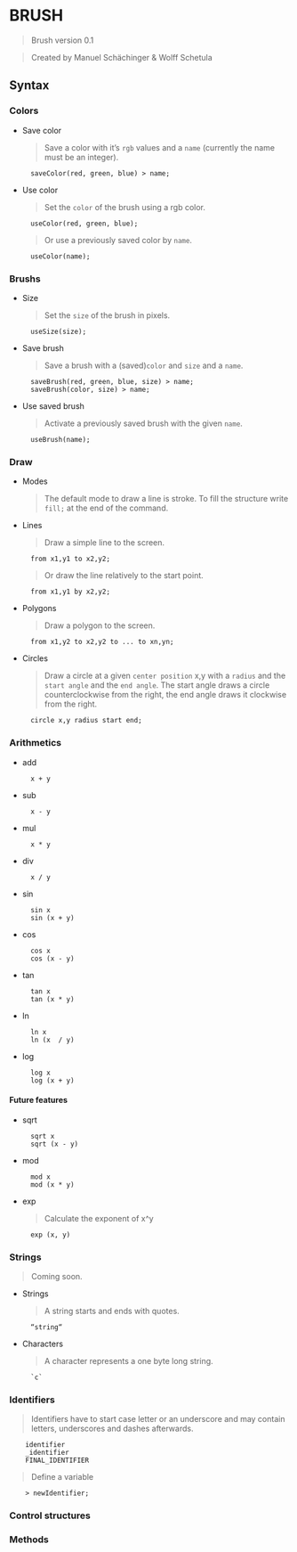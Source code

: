 # BRUSH
> Brush version 0.1

> Created by Manuel Schächinger & Wolff Schetula

## Syntax

### Colors
* Save color
	> Save a color with it’s `rgb` values and a `name` (currently the name must be an integer).
	
		saveColor(red, green, blue) > name;
		
* Use color
	> Set the `color` of the brush using a rgb color.
	
		useColor(red, green, blue);
	> Or use a previously saved color by `name`.
	
		useColor(name);

### Brushs
* Size
	> Set the `size` of the brush in pixels.
	
		useSize(size);
* Save brush
	> Save a brush with a (saved)`color` and `size` and a `name`.
	
		saveBrush(red, green, blue, size) > name;
		saveBrush(color, size) > name;
* Use saved brush
	> Activate a previously saved brush with the given `name`.
	
		useBrush(name);

### Draw
* Modes
	> The default mode to draw a line is stroke. To fill the structure write `fill;` at the end of the command.
* Lines
	> Draw a simple line to the screen.

		from x1,y1 to x2,y2;
	> Or draw the line relatively to the start point.
	
		from x1,y1 by x2,y2;
* Polygons
	> Draw a polygon to the screen.
	
		from x1,y2 to x2,y2 to ... to xn,yn;
* Circles
	> Draw a circle at a given `center position` x,y with a `radius` and the `start angle` and the `end angle`. The start angle draws a circle counterclockwise from the right, the end angle draws it clockwise from the right.
	
		circle x,y radius start end;

### Arithmetics
* add

		x + y
* sub

		x - y
* mul

		x * y
* div

		x / y
* sin

		sin x
		sin (x + y)
* cos

		cos x
		cos (x - y)
* tan

		tan x
		tan (x * y)
* ln

		ln x
		ln (x  / y)
* log

		log x
		log (x + y)

#### Future features

* sqrt

		sqrt x
		sqrt (x - y)
* mod

		mod x
		mod (x * y)
* exp
	> Calculate the exponent of x^y
	
		exp (x, y)

### Strings
> Coming soon.

* Strings
	> A string starts and ends with quotes.
	
		“string“
* Characters
	> A character represents a one byte long string.
	
		`c`

### Identifiers
> Identifiers have to start case letter or an underscore and may contain letters, underscores and dashes afterwards.
	
		identifier
		_identifier
		FINAL_IDENTIFIER
	
> Define a variable
	
		> newIdentifier;

### Control structures

### Methods
	